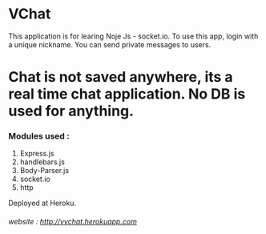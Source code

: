 # VChat

This application is for learing Noje Js - socket.io.
To use this app, login with a unique nickname.
You can send private messages to users.

# Chat is not saved anywhere, its a real time chat application. No DB is used for anything.

### Modules used :

1) Express.js
2) handlebars.js
3) Body-Parser.js
4) socket.io
5) http

Deployed at Heroku.
###### website : http://vvchat.herokuapp.com
